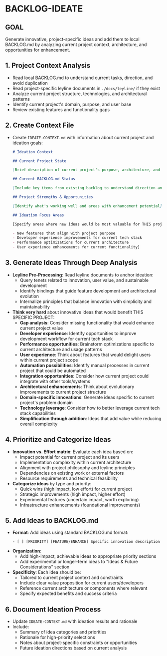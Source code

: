 # BACKLOG-IDEATE

## GOAL

Generate innovative, project-specific ideas and add them to local BACKLOG.md by analyzing current project context, architecture, and opportunities for enhancement.

## 1. Project Context Analysis

- Read local BACKLOG.md to understand current tasks, direction, and avoid duplication
- Read project-specific leyline documents in `./docs/leyline/` if they exist
- Analyze current project structure, technologies, and architectural patterns
- Identify current project's domain, purpose, and user base
- Review existing features and functionality gaps

## 2. Create Context File

- Create `IDEATE-CONTEXT.md` with information about current project and ideation goals:

  ```markdown
  # Ideation Context

  ## Current Project State

  [Brief description of current project's purpose, architecture, and key technologies]

  ## Current BACKLOG.md Status

  [Include key items from existing backlog to understand direction and avoid duplication]

  ## Project Strengths & Opportunities

  [Identify what's working well and areas with enhancement potential]

  ## Ideation Focus Areas

  [Specify areas where new ideas would be most valuable for THIS project:

  - New features that align with project purpose
  - Developer experience improvements for current tech stack
  - Performance optimizations for current architecture
  - User experience enhancements for current functionality]
  ```

## 3. Generate Ideas Through Deep Analysis

- **Leyline Pre-Processing**: Read leyline documents to anchor ideation:
  - Query tenets related to innovation, user value, and sustainable development
  - Identify bindings that guide feature development and architectural evolution
  - Internalize principles that balance innovation with simplicity and maintainability
- **Think very hard** about innovative ideas that would benefit THIS SPECIFIC PROJECT:
  - **Gap analysis**: Consider missing functionality that would enhance current project value
  - **Developer experience**: Identify opportunities to improve development workflow for current tech stack
  - **Performance opportunities**: Brainstorm optimizations specific to current architecture and usage patterns
  - **User experience**: Think about features that would delight users within current project scope
  - **Automation possibilities**: Identify manual processes in current project that could be automated
  - **Integration opportunities**: Consider how current project could integrate with other tools/systems
  - **Architectural enhancements**: Think about evolutionary improvements to current project structure
  - **Domain-specific innovations**: Generate ideas specific to current project's problem domain
  - **Technology leverage**: Consider how to better leverage current tech stack capabilities
  - **Simplification through addition**: Ideas that add value while reducing overall complexity

## 4. Prioritize and Categorize Ideas

- **Innovation vs. Effort matrix**: Evaluate each idea based on:
  - Impact potential for current project and its users
  - Implementation complexity within current architecture
  - Alignment with project philosophy and leyline principles
  - Dependencies on existing work or external factors
  - Resource requirements and technical feasibility
- **Categorize ideas** by type and priority:
  - Quick wins (high impact, low effort) for current project
  - Strategic improvements (high impact, higher effort)
  - Experimental features (uncertain impact, worth exploring)
  - Infrastructure enhancements (foundational improvements)

## 5. Add Ideas to BACKLOG.md

- **Format**: Add ideas using standard BACKLOG.md format:
  ```
  - [ ] [PRIORITY] [FEATURE/ENHANCE] Specific innovation description
  ```
- **Organization**:
  - Add high-impact, achievable ideas to appropriate priority sections
  - Add experimental or longer-term ideas to "Ideas & Future Considerations" section
- **Specificity**: Each idea should be:
  - Tailored to current project context and constraints
  - Include clear value proposition for current users/developers
  - Reference current architecture or components where relevant
  - Specify expected benefits and success criteria

## 6. Document Ideation Process

- Update `IDEATE-CONTEXT.md` with ideation results and rationale
- Include:
  - Summary of idea categories and priorities
  - Rationale for high-priority selections
  - Notes about project-specific constraints or opportunities
  - Future ideation directions based on current analysis
